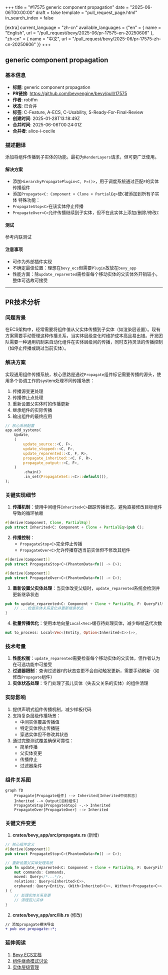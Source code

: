 +++
title = "#17575 generic component propagation"
date = "2025-06-06T00:00:00"
draft = false
template = "pull_request_page.html"
in_search_index = false

[extra]
current_language = "zh-cn"
available_languages = {"en" = { name = "English", url = "/pull_request/bevy/2025-06/pr-17575-en-20250606" }, "zh-cn" = { name = "中文", url = "/pull_request/bevy/2025-06/pr-17575-zh-cn-20250606" }}
+++

## generic component propagation

### 基本信息
- **标题**: generic component propagation
- **PR链接**: https://github.com/bevyengine/bevy/pull/17575
- **作者**: robtfm
- **状态**: 已合并
- **标签**: C-Feature, A-ECS, C-Usability, S-Ready-For-Final-Review
- **创建时间**: 2025-01-28T13:18:49Z
- **合并时间**: 2025-06-06T00:24:01Z
- **合并者**: alice-i-cecile

### 描述翻译
添加将组件传播到子实体的功能。最初为`RenderLayers`请求，但可更广泛使用。

#### 解决方案
- 添加`HierarchyPropagatePlugin<C, F=()>`，用于调度系统通过匹配`F`的实体传播组件
- 添加`Propagate<C: Component + Clone + PartialEq>`使`C`被添加到所有子实体
特殊功能：
- `PropagateStop<C>`在该实体停止传播
- `PropagateOver<C>`允许传播继续到子实体，但不在此实体上添加/删除/修改`C`

#### 测试
参考内联测试

#### 注意事项
- 可作为外部插件实现
- 不确定最佳位置：理想在`bevy_ecs`但需要`Plugin`故放在`bevy_app`
- 性能方面：除`update_reparented`需检查每个移动实体的父实体外开销较小，整体可选故可接受

---

## PR技术分析

### 问题背景
在ECS架构中，经常需要将组件值从父实体传播到子实体（如渲染层设置）。现有方案需要手动管理这种传播关系，当实体层级变化时维护成本高且易出错。开发团队需要一种通用机制来自动化组件在实体层级间的传播，同时支持灵活的传播控制（如停止传播或跳过当前实体）。

### 解决方案
实现通用组件传播系统，核心思路是通过`Propagate`组件标记需要传播的源头，使用多个协调工作的system处理不同传播场景：
1. 传播源变更处理
2. 传播停止点处理
3. 重新设置父实体时的传播更新
4. 继承组件的实际传播
5. 输出组件的最终应用

```rust
// 核心系统配置
app.add_systems(
    Update,
    (
        update_source::<C, F>,
        update_stopped::<C, F>,
        update_reparented::<C, F, R>,
        propagate_inherited::<C, F, R>,
        propagate_output::<C, F>,
    )
        .chain()
        .in_set(PropagateSet::<C>::default()),
);
```

### 关键实现细节
1. **传播机制**：使用中间组件`Inherited<C>`跟踪传播状态，避免直接修改目标组件导致的循环依赖
```rust
#[derive(Component, Clone, PartialEq)]
pub struct Inherited<C: Component + Clone + PartialEq>(pub C);
```

2. **传播控制**：
   - `PropagateStop<C>`完全停止传播
   - `PropagateOver<C>`允许传播穿透当前实体但不修改其组件
```rust
#[derive(Component)]
pub struct PropagateStop<C>(PhantomData<fn() -> C>);

#[derive(Component)]
pub struct PropagateOver<C>(PhantomData<fn() -> C>);
```

3. **重新设置父实体处理**：当实体改变父级时，`update_reparented`系统会检测并更新继承状态
```rust
pub fn update_reparented<C: Component + Clone + PartialEq, F: QueryFilter, R: Relationship>(
    // ...检查实体关系变化并更新继承状态
}
```

4. **批量传播优化**：使用本地向量`Local<Vec>`缓存待处理实体，减少每帧迭代次数
```rust
mut to_process: Local<Vec<(Entity, Option<Inherited<C>>)>>,
```

### 技术考量
1. **性能权衡**：`update_reparented`需要检查每个移动实体的父实体，但作者认为在可选功能中可接受
2. **过滤器限制**：查询过滤器`F`的状态变更不会自动触发更新，需要手动刷新（如修改`Propagate`组件）
3. **实体状态处理**：专门处理了孤儿实体（失去父关系的实体）的组件清理

### 实际影响
1. 提供声明式组件传播机制，减少样板代码
2. 支持复杂层级传播场景：
   - 中间实体覆盖传播值
   - 特定实体停止传播链
   - 穿透实体但不修改其状态
3. 通过完整测试覆盖确保可靠性：
   - 简单传播
   - 父实体变更
   - 传播停止
   - 过滤器条件

### 组件关系图

```mermaid
graph TD
    Propagate[Propagate组件] --> Inherited[Inherited中间状态]
    Inherited --> Output[目标组件]
    PropagateStop[PropagateStop] -.-> Inherited
    PropagateOver[PropagateOver] --> Inherited
```

### 关键文件变更

1. **crates/bevy_app/src/propagate.rs** (新增)
```rust
// 核心组件定义
#[derive(Component)]
pub struct PropagateStop<C>(PhantomData<fn() -> C>);

// 重新设置父实体处理系统
pub fn update_reparented<C: Component + Clone + PartialEq, F: QueryFilter, R: Relationship>(
    mut commands: Commands,
    moved: Query</*...*/>,
    relations: Query<&Inherited<C>>,
    orphaned: Query<Entity, (With<Inherited<C>>, Without<Propagate<C>>, Without<R>, F)>,
) {
    // 处理实体关系变更
    // 清理孤儿实体
}
```

2. **crates/bevy_app/src/lib.rs** (修改)
```diff
// 添加propagate模块导出
+ pub use propagate::*;
```

### 延伸阅读
1. [Bevy ECS文档](https://bevyengine.org/learn/book/ecs/)
2. [组件继承模式讨论](https://github.com/bevyengine/bevy/discussions/17531)
3. [实体层级管理](https://bevy-cheatbook.github.io/programming/hierarchy.html)